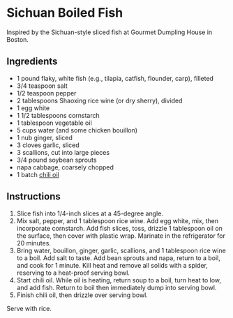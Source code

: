 # Sichuan Boiled Fish

Inspired by the Sichuan-style sliced fish at Gourmet Dumpling House in Boston.

## Ingredients

- 1 pound flaky, white fish (e.g., tilapia, catfish, flounder, carp), filleted
- 3/4 teaspoon salt
- 1/2 teaspoon pepper
- 2 tablespoons Shaoxing rice wine (or dry sherry), divided
- 1 egg white
- 1 1/2 tablespoons cornstarch
- 1 tablespoon vegetable oil
- 5 cups water (and some chicken bouillon)
- 1 nub ginger, sliced
- 3 cloves garlic, sliced
- 3 scallions, cut into large pieces
- 3/4 pound soybean sprouts
- napa cabbage, coarsely chopped
- 1 batch [chili oil](chili-oil.md)

## Instructions

1. Slice fish into 1/4-inch slices at a 45-degree angle.
2. Mix salt, pepper, and 1 tablespoon rice wine. Add egg white, mix, then incorporate cornstarch. Add fish slices, toss, drizzle 1 tablespoon oil on the surface, then cover with plastic wrap. Marinate in the refrigerator for 20 minutes.
3. Bring water, bouillon, ginger, garlic, scallions, and 1 tablespoon rice wine to a boil. Add salt to taste. Add bean sprouts and napa, return to a boil, and cook for 1 minute. Kill heat and remove all solids with a spider, reserving to a heat-proof serving bowl.
4. Start chili oil. While oil is heating, return soup to a boil, turn heat to low, and add fish. Return to boil then immediately dump into serving bowl.
5. Finish chili oil, then drizzle over serving bowl.

Serve with rice.
